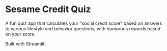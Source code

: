 # Sesame Credit Quiz

A fun quiz app that calculates your "social credit score" based on answers to various lifestyle and behavior questions, with humorous rewards based on your score.

Built with Streamlit.
